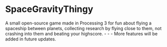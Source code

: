 # SpaceGravityThingy
A small open-source game made in Processing 3 for fun about flying a spaceship between planets, collecting research by flying close to them, not crashing into them and beating your highscore. - - - More features will be added in future updates.
